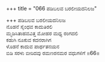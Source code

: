 +++
title = "066 ಪಡಿಬಲವ ಬರಲೀಯದನಿಲಜ"

+++
ಪಡಿಬಲವ ಬರಲೀಯದನಿಲಜ  
ನೊಡನೆ ಸೈಂಧವ ಕಾದುತಿರಲಿ  
ಮ್ಮಡಿಸಿತಾಹವವಿತ್ತ ಮೋಹರ ಮಧ್ಯ ರಂಗದಲಿ  
ಕಡುಗಿ ನೂಕುವ ಕದನರಾಗಿಗ  
ಳೊಡನೆ ಕಾದುವ ಪಾರ್ಥತನಯನ  
ಬಿಡಿ ಸರಳು ಬೀರಿದವು ರಮಣರನಮರ ವಧುಗಳಿಗೆ     ॥66॥